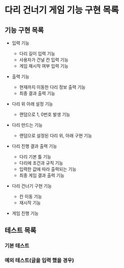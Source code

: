 # 다리 건너기 게임 기능 구현 목록
## 기능 구현 목록
* 입력 기능
  - 다리 길이 입력 기능
  - 사용자가 건널 칸 입력 기능
  - 게임 재시작 여부 입력 기능


* 출력 기능
  - 현재까지 이동한 다리 정보 출력 기능
  - 최종 결과 출력 기능


* 다리 위 아래 설정 기능
  - 랜덤으로 1, 0번호 발생 기능


* 다리 만드는 기능
  - 랜덤으로 설정된 다리 위, 아래 구현 기능


* 다리 진행 결과 출력 기능
  - 다리 기본 틀 기능
  - 다리에 조건과 규칙 기능
  - 입력한 값에 따라 출력되는 기능
  - 최종 게임 결과 출력 기능


* 다리 건너기 구현 기능
  - 칸 이동 기능
  - 재시작 기능


* 게임 진행 기능
## 테스트 목록
### 기본 테스트 
### 예외 테스트(글을 입력 했을 경우)